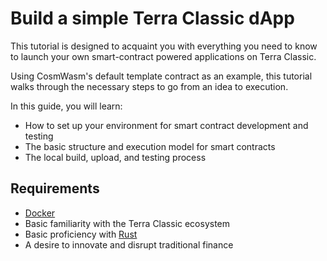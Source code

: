 # Build a simple Terra Classic dApp

This tutorial is designed to acquaint you with everything you need to know to launch your own smart-contract powered applications on Terra Classic.

Using CosmWasm's default template contract as an example, this tutorial walks through the necessary steps to go from an idea to execution.

In this guide, you will learn:

- How to set up your environment for smart contract development and testing
- The basic structure and execution model for smart contracts
- The local build, upload, and testing process

## Requirements

- [Docker](https://www.docker.com/)
- Basic familiarity with the Terra Classic ecosystem
- Basic proficiency with [Rust](https://www.rust-lang.org/)
- A desire to innovate and disrupt traditional finance
